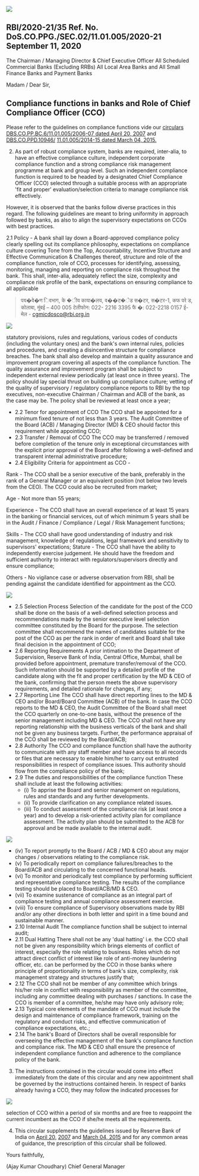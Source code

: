 ![](_page_0_Picture_0.jpeg)

## RBI/2020-21/35 Ref. No. DoS.CO.PPG./SEC.02/11.01.005/2020-21 September 11, 2020

The Chairman / Managing Director & Chief Executive Officer All Scheduled Commercial Banks (Excluding RRBs) All Local Area Banks and All Small Finance Banks and Payment Banks

Madam / Dear Sir,

## **Compliance functions in banks and Role of Chief Compliance Officer (CCO)**

Please refer to the guidelines on compliance functions vide our [circulars](https://www.rbi.org.in/Scripts/NotificationUser.aspx?Id=3433&Mode=0)  [DBS.CO.PP.BC.6/11.01.005/2006-07 dated April 20, 2007](https://www.rbi.org.in/Scripts/NotificationUser.aspx?Id=3433&Mode=0) and [DBS.CO.PPD.10946/](https://www.rbi.org.in/Scripts/NotificationUser.aspx?Id=9598&Mode=0) [11.01.005/2014-15 dated March 04, 2015.](https://www.rbi.org.in/Scripts/NotificationUser.aspx?Id=9598&Mode=0)

2. As part of robust compliance system, banks are required, inter-alia, to have an effective compliance culture, independent corporate compliance function and a strong compliance risk management programme at bank and group level. Such an independent compliance function is required to be headed by a designated Chief Compliance Officer (CCO) selected through a suitable process with an appropriate 'fit and proper' evaluation/selection criteria to manage compliance risk effectively.

However, it is observed that the banks follow diverse practices in this regard. The following guidelines are meant to bring uniformity in approach followed by banks, as also to align the supervisory expectations on CCOs with best practices.

2.1 Policy - A bank shall lay down a Board-approved compliance policy clearly spelling out its compliance philosophy, expectations on compliance culture covering Tone from the Top, Accountability, Incentive Structure and Effective Communication & Challenges thereof, structure and role of the compliance function, role of CCO, processes for identifying, assessing, monitoring, managing and reporting on compliance risk throughout the bank. This shall, inter-alia, adequately reflect the size, complexity and compliance risk profile of the bank, expectations on ensuring compliance to all applicable

> पय�वे�ण िवभाग, के �ीय काया�लय, व��ट�ेड स�टर, स�टर-1, कफ परे ड, कोलाबा, मुंबई – 400 005 टेलीफोन: 022- 2216 3395 फै �: 022-2218 0157 ई-मेल - cgmicdosco@rbi.org.in

![](_page_1_Picture_0.jpeg)

statutory provisions, rules and regulations, various codes of conducts (including the voluntary ones) and the bank's own internal rules, policies and procedures, and creating a disincentive structure for compliance breaches. The bank shall also develop and maintain a quality assurance and improvement program covering all aspects of the compliance function. The quality assurance and improvement program shall be subject to independent external review periodically (at least once in three years). The policy should lay special thrust on building up compliance culture; vetting of the quality of supervisory / regulatory compliance reports to RBI by the top executives, non-executive Chairman / Chairman and ACB of the bank, as the case may be. The policy shall be reviewed at least once a year;

- 2.2 Tenor for appointment of CCO The CCO shall be appointed for a minimum fixed tenure of not less than 3 years. The Audit Committee of the Board (ACB) / Managing Director (MD) & CEO should factor this requirement while appointing CCO;
- 2.3 Transfer / Removal of CCO The CCO may be transferred / removed before completion of the tenure only in exceptional circumstances with the explicit prior approval of the Board after following a well-defined and transparent internal administrative procedure;
- 2.4 Eligibility Criteria for appointment as CCO -

Rank - The CCO shall be a senior executive of the bank, preferably in the rank of a General Manager or an equivalent position (not below two levels from the CEO). The CCO could also be recruited from market;

Age - Not more than 55 years;

Experience - The CCO shall have an overall experience of at least 15 years in the banking or financial services, out of which minimum 5 years shall be in the Audit / Finance / Compliance / Legal / Risk Management functions;

Skills - The CCO shall have good understanding of industry and risk management, knowledge of regulations, legal framework and sensitivity to supervisors' expectations; Stature - The CCO shall have the ability to independently exercise judgement. He should have the freedom and sufficient authority to interact with regulators/supervisors directly and ensure compliance;

Others - No vigilance case or adverse observation from RBI, shall be pending against the candidate identified for appointment as the CCO.

![](_page_2_Picture_0.jpeg)

- 2.5 Selection Process Selection of the candidate for the post of the CCO shall be done on the basis of a well-defined selection process and recommendations made by the senior executive level selection committee constituted by the Board for the purpose. The selection committee shall recommend the names of candidates suitable for the post of the CCO as per the rank in order of merit and Board shall take final decision in the appointment of CCO;
- 2.6 Reporting Requirements A prior intimation to the Department of Supervision, Reserve Bank of India, Central Office, Mumbai, shall be provided before appointment, premature transfer/removal of the CCO. Such information should be supported by a detailed profile of the candidate along with the fit and proper certification by the MD & CEO of the bank, confirming that the person meets the above supervisory requirements, and detailed rationale for changes, if any;
- 2.7 Reporting Line The CCO shall have direct reporting lines to the MD & CEO and/or Board/Board Committee (ACB) of the bank. In case the CCO reports to the MD & CEO, the Audit Committee of the Board shall meet the CCO quarterly on one-to-one basis, without the presence of the senior management including MD & CEO. The CCO shall not have any reporting relationship with the business verticals of the bank and shall not be given any business targets. Further, the performance appraisal of the CCO shall be reviewed by the Board/ACB;
- 2.8 Authority The CCO and compliance function shall have the authority to communicate with any staff member and have access to all records or files that are necessary to enable him/her to carry out entrusted responsibilities in respect of compliance issues. This authority should flow from the compliance policy of the bank;
- 2.9 The duties and responsibilities of the compliance function These shall include at least the following activities:
	- (i) To apprise the Board and senior management on regulations, rules and standards and any further developments.
	- (ii) To provide clarification on any compliance related issues.
	- (iii) To conduct assessment of the compliance risk (at least once a year) and to develop a risk-oriented activity plan for compliance assessment. The activity plan should be submitted to the ACB for approval and be made available to the internal audit.

![](_page_3_Picture_0.jpeg)

- (iv) To report promptly to the Board / ACB / MD & CEO about any major changes / observations relating to the compliance risk.
- (v) To periodically report on compliance failures/breaches to the Board/ACB and circulating to the concerned functional heads.
- (vi) To monitor and periodically test compliance by performing sufficient and representative compliance testing. The results of the compliance testing should be placed to Board/ACB/MD & CEO.
- (vii) To examine sustenance of compliance as an integral part of compliance testing and annual compliance assessment exercise.
- (viii) To ensure compliance of Supervisory observations made by RBI and/or any other directions in both letter and spirit in a time bound and sustainable manner.
- 2.10 Internal Audit The compliance function shall be subject to internal audit;
- 2.11 Dual Hatting There shall not be any 'dual hatting' i.e. the CCO shall not be given any responsibility which brings elements of conflict of interest, especially the role relating to business. Roles which do not attract direct conflict of interest like role of anti-money laundering officer, etc. can be performed by the CCO in those banks where principle of proportionality in terms of bank's size, complexity, risk management strategy and structures justify that;
- 2.12 The CCO shall not be member of any committee which brings his/her role in conflict with responsibility as member of the committee, including any committee dealing with purchases / sanctions. In case the CCO is member of a committee, he/she may have only advisory role;
- 2.13 Typical core elements of the mandate of CCO must include the design and maintenance of compliance framework, training on the regulatory and conduct risks, and effective communication of compliance expectations, etc.;
- 2.14 The bank's Board of Directors shall be overall responsible for overseeing the effective management of the bank's compliance function and compliance risk. The MD & CEO shall ensure the presence of independent compliance function and adherence to the compliance policy of the bank.

3. The instructions contained in the circular would come into effect immediately from the date of this circular and any new appointment shall be governed by the instructions contained herein. In respect of banks already having a CCO, they may follow the indicated processes for

![](_page_4_Picture_0.jpeg)

selection of CCO within a period of six months and are free to reappoint the current incumbent as the CCO if she/he meets all the requirements.

4. This circular supplements the guidelines issued by Reserve Bank of India on [April 20,](https://www.rbi.org.in/Scripts/NotificationUser.aspx?Id=3433&Mode=0)  [2007](https://www.rbi.org.in/Scripts/NotificationUser.aspx?Id=3433&Mode=0) and [March 04, 2015](https://www.rbi.org.in/Scripts/NotificationUser.aspx?Id=9598&Mode=0) and for any common areas of guidance, the prescription of this circular shall be followed.

Yours faithfully,

(Ajay Kumar Choudhary) Chief General Manager